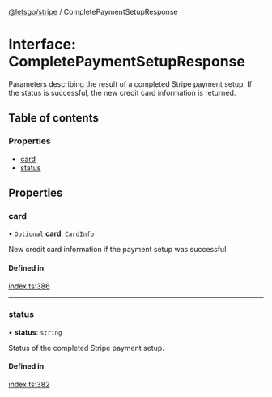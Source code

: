[@letsgo/stripe](../README.md) / CompletePaymentSetupResponse

# Interface: CompletePaymentSetupResponse

Parameters describing the result of a completed Stripe payment setup. If the status is successful, the new
credit card information is returned.

## Table of contents

### Properties

- [card](CompletePaymentSetupResponse.md#card)
- [status](CompletePaymentSetupResponse.md#status)

## Properties

### card

• `Optional` **card**: [`CardInfo`](CardInfo.md)

New credit card information if the payment setup was successful.

#### Defined in

[index.ts:386](https://github.com/47chapters/letsgo/blob/5310a6f/packages/stripe/src/index.ts#L386)

___

### status

• **status**: `string`

Status of the completed Stripe payment setup.

#### Defined in

[index.ts:382](https://github.com/47chapters/letsgo/blob/5310a6f/packages/stripe/src/index.ts#L382)
